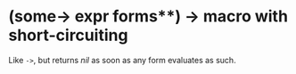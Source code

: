 # (some-> expr forms**) -> macro with short-circuiting
Like `->`, but returns _nil_ as soon as any form evaluates as such.
